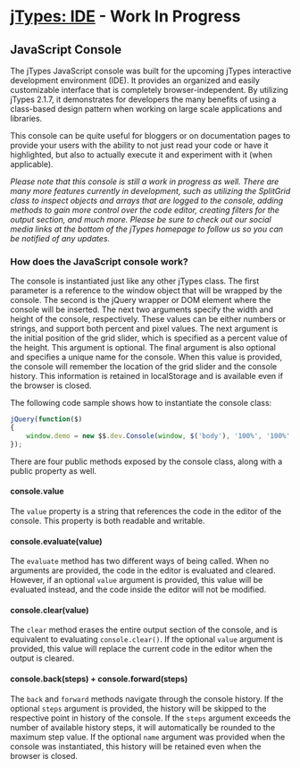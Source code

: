 # [jTypes: IDE](http://www.jTypes.com/develop) - Work In Progress

## JavaScript Console

The jTypes JavaScript console was built for the upcoming jTypes interactive development environment (IDE). It provides an organized and easily customizable interface that is completely browser-independent. By utilizing jTypes 2.1.7, it demonstrates for developers the many benefits of using a class-based design pattern when working on large scale applications and libraries.

This console can be quite useful for bloggers or on documentation pages to provide your users with the ability to not just read your code or have it highlighted, but also to actually execute it and experiment with it (when applicable).

*Please note that this console is still a work in progress as well. There are many more features currently in development, such as utilizing the SplitGrid class to inspect objects and arrays that are logged to the console, adding methods to gain more control over the code editor, creating filters for the output section, and much more. Please be sure to check out our social media links at the bottom of the jTypes homepage to follow us so you can be notified of any updates.*

### How does the JavaScript console work?

The console is instantiated just like any other jTypes class. The first parameter is a reference to the window object that will be wrapped by the console. The second is the jQuery wrapper or DOM element where the console will be inserted. The next two arguments specify the width and height of the console, respectively. These values can be either numbers or strings, and support both percent and pixel values. The next argument is the initial position of the grid slider, which is specified as a percent value of the height. This argument is optional. The final argument is also optional and specifies a unique name for the console. When this value is provided, the console will remember the location of the grid slider and the console history. This information is retained in localStorage and is available even if the browser is closed.

The following code sample shows how to instantiate the console class:

```javascript
jQuery(function($)
{
    window.demo = new $$.dev.Console(window, $('body'), '100%', '100%', 75, 'demo');
});
```

There are four public methods exposed by the console class, along with a public property as well.

#### console.value

The `value` property is a string that references the code in the editor of the console. This property is both readable and writable.

#### console.evaluate(value)

The `evaluate` method has two different ways of being called. When no arguments are provided, the code in the editor is evaluated and cleared. However, if an optional `value` argument is provided, this value will be evaluated instead, and the code inside the editor will not be modified.

#### console.clear(value)

The `clear` method erases the entire output section of the console, and is equivalent to evaluating `console.clear()`. If the optional `value` argument is provided, this value will replace the current code in the editor when the output is cleared.

#### console.back(steps) + console.forward(steps)

The `back` and `forward` methods navigate through the console history. If the optional `steps` argument is provided, the history will be skipped to the respective point in history of the console. If the `steps` argument exceeds the number of available history steps, it will automatically be rounded to the maximum step value. If the optional `name` argument was provided when the console was instantiated, this history will be retained even when the browser is closed.

